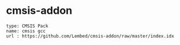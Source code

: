 # cmsis-addon


```
type: CMSIS Pack
name: cmsis gcc
url : https://github.com/Lembed/cmsis-addon/raw/master/index.idx
```
